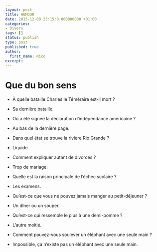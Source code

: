 ```yaml
---
layout: post
title: HUMOUR
date: 2015-12-08 23:15:0.000000000 +01:00
categories:
- Divers
tags: []
status: publish
type: post
published: true
author:
  first_name: Nico
excerpt:
---
```


# Que du bon sens

- À quelle bataille Charles le Téméraire est-il mort ?
- Sa dernière bataille.

- Où a été signée la déclaration d’indépendance américaine ?
- Au bas de la dernière page.

- Dans quel état se trouve la rivière Rio Grande ?
- Liquide

- Comment expliquer autant de divorces ?
- Trop de mariage.

- Quelle est la raison principale de l’échec scolaire ?
- Les examens.

- Qu’est-ce que vous ne pouvez jamais manger au petit-déjeuner ?
- Un dîner ou un souper.

- Qu’est-ce qui ressemble le plus à une demi-pomme ?
- L’autre moitié.

- Comment pouvez-vous soulever un éléphant avec une seule main ?
- Impossible, ça n’existe pas un éléphant avec une seule main.


